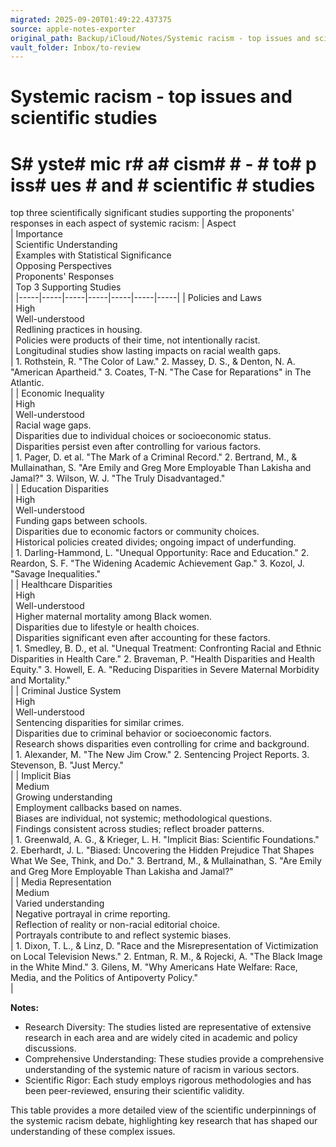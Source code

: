 ```yaml
---
migrated: 2025-09-20T01:49:22.437375
source: apple-notes-exporter
original_path: Backup/iCloud/Notes/Systemic racism - top issues and scientific studies.md
vault_folder: Inbox/to-review
---
```

# Systemic racism - top issues and scientific studies

# S# yste# mic r# a# cism#  # - # to# p iss# ues # and # scientific # studies # 

top three scientifically significant studies supporting the proponents' responses in each aspect of systemic racism:
|  Aspect<br/> | Importance<br/> | Scientific Understanding<br/> | Examples with Statistical Significance<br/> | Opposing Perspectives<br/> | Proponents' Responses<br/> | Top 3 Supporting Studies<br/> |
|-----|-----|-----|-----|-----|-----|-----|
|  Policies and Laws<br/> | High<br/> | Well-understood<br/> | Redlining practices in housing.<br/> | Policies were products of their time, not intentionally racist.<br/> | Longitudinal studies show lasting impacts on racial wealth gaps.<br/> | 1. Rothstein, R. "The Color of Law." 2. Massey, D. S., & Denton, N. A. "American Apartheid." 3. Coates, T-N. "The Case for Reparations" in The Atlantic.<br/> |
|  Economic Inequality<br/> | High<br/> | Well-understood<br/> | Racial wage gaps.<br/> | Disparities due to individual choices or socioeconomic status.<br/> | Disparities persist even after controlling for various factors.<br/> | 1. Pager, D. et al. "The Mark of a Criminal Record." 2. Bertrand, M., & Mullainathan, S. "Are Emily and Greg More Employable Than Lakisha and Jamal?" 3. Wilson, W. J. "The Truly Disadvantaged."<br/> |
|  Education Disparities<br/> | High<br/> | Well-understood<br/> | Funding gaps between schools.<br/> | Disparities due to economic factors or community choices.<br/> | Historical policies created divides; ongoing impact of underfunding.<br/> | 1. Darling-Hammond, L. "Unequal Opportunity: Race and Education." 2. Reardon, S. F. "The Widening Academic Achievement Gap." 3. Kozol, J. "Savage Inequalities."<br/> |
|  Healthcare Disparities<br/> | High<br/> | Well-understood<br/> | Higher maternal mortality among Black women.<br/> | Disparities due to lifestyle or health choices.<br/> | Disparities significant even after accounting for these factors.<br/> | 1. Smedley, B. D., et al. "Unequal Treatment: Confronting Racial and Ethnic Disparities in Health Care." 2. Braveman, P. "Health Disparities and Health Equity." 3. Howell, E. A. "Reducing Disparities in Severe Maternal Morbidity and Mortality."<br/> |
|  Criminal Justice System<br/> | High<br/> | Well-understood<br/> | Sentencing disparities for similar crimes.<br/> | Disparities due to criminal behavior or socioeconomic factors.<br/> | Research shows disparities even controlling for crime and background.<br/> | 1. Alexander, M. "The New Jim Crow." 2. Sentencing Project Reports. 3. Stevenson, B. "Just Mercy."<br/> |
|  Implicit Bias<br/> | Medium<br/> | Growing understanding<br/> | Employment callbacks based on names.<br/> | Biases are individual, not systemic; methodological questions.<br/> | Findings consistent across studies; reflect broader patterns.<br/> | 1. Greenwald, A. G., & Krieger, L. H. "Implicit Bias: Scientific Foundations." 2. Eberhardt, J. L. "Biased: Uncovering the Hidden Prejudice That Shapes What We See, Think, and Do." 3. Bertrand, M., & Mullainathan, S. "Are Emily and Greg More Employable Than Lakisha and Jamal?"<br/> |
|  Media Representation<br/> | Medium<br/> | Varied understanding<br/> | Negative portrayal in crime reporting.<br/> | Reflection of reality or non-racial editorial choice.<br/> | Portrayals contribute to and reflect systemic biases.<br/> | 1. Dixon, T. L., & Linz, D. "Race and the Misrepresentation of Victimization on Local Television News." 2. Entman, R. M., & Rojecki, A. "The Black Image in the White Mind." 3. Gilens, M. "Why Americans Hate Welfare: Race, Media, and the Politics of Antipoverty Policy."<br/> |

**Notes:**
* Research Diversity: The studies listed are representative of extensive research in each area and are widely cited in academic and policy discussions.
* Comprehensive Understanding: These studies provide a comprehensive understanding of the systemic nature of racism in various sectors.
* Scientific Rigor: Each study employs rigorous methodologies and has been peer-reviewed, ensuring their scientific validity.

This table provides a more detailed view of the scientific underpinnings of the systemic racism debate, highlighting key research that has shaped our understanding of these complex issues.
